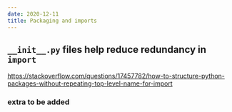 ```yaml
---
date: 2020-12-11
title: Packaging and imports
---
```


## ```__init__.py``` files help reduce redundancy in ```import```
https://stackoverflow.com/questions/17457782/how-to-structure-python-packages-without-repeating-top-level-name-for-import

### extra to be added
